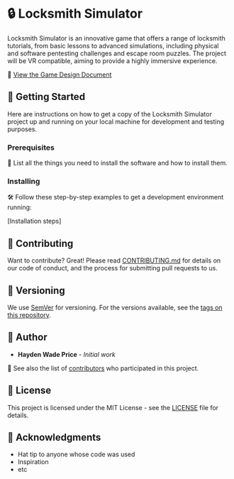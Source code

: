 # 🔒 Locksmith Simulator

Locksmith Simulator is an innovative game that offers a range of locksmith tutorials, from basic lessons to advanced simulations, including physical and software pentesting challenges and escape room puzzles. The project will be VR compatible, aiming to provide a highly immersive experience.

📄 [View the Game Design Document](<Your_Game_Design_Doc_Link>)

## 🚀 Getting Started

Here are instructions on how to get a copy of the Locksmith Simulator project up and running on your local machine for development and testing purposes.

### Prerequisites

🔧 List all the things you need to install the software and how to install them.

### Installing

🛠️ Follow these step-by-step examples to get a development environment running:

[Installation steps]

## 🤝 Contributing

Want to contribute? Great! Please read [CONTRIBUTING.md](CONTRIBUTING.md) for details on our code of conduct, and the process for submitting pull requests to us.

## 📌 Versioning

We use [SemVer](http://semver.org/) for versioning. For the versions available, see the [tags on this repository](https://github.com/yourproject/tags).

## 👤 Author

* **Hayden Wade Price** - *Initial work*

🌟 See also the list of [contributors](https://github.com/yourproject/contributors) who participated in this project.

## 📜 License

This project is licensed under the MIT License - see the [LICENSE](LICENSE) file for details.

## 🙏 Acknowledgments

* Hat tip to anyone whose code was used
* Inspiration
* etc
